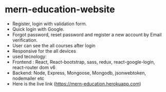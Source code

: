 # mern-education-website

- Register, login with validation form.
- Quick login with Google.
- Forgot password, reset password and register a new account by Email verification.
- User can see the all courses after login
- Responsive for the all devices
- used tecnology:
- Frontend : React, React-bootstrap, sass, redux, react-google-login, react-router dom v6
- Backend: Node, Express, Mongoose, Mongodb, jsonwebtoken, nodemailer etc
- Here is the live link (https://mern-education.herokuapp.com)
